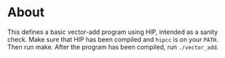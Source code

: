 About
=====

This defines a basic vector-add program using HIP, intended as a sanity check.
Make sure that HIP has been compiled and `hipcc` is on your `PATH`. Then run
make. After the program has been compiled, run `./vector_add`.
